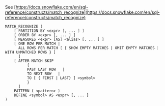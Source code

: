 See [https://docs.snowflake.com/en/sql-reference/constructs/match_recognize](https://docs.snowflake.com/en/sql-reference/constructs/match_recognize)
```
MATCH_RECOGNIZE (
    [ PARTITION BY <expr> [, ... ] ]
    [ ORDER BY <expr> [, ... ] ]
    [ MEASURES <expr> [AS] <alias> [, ... ] ]
    [ ONE ROW PER MATCH |
      ALL ROWS PER MATCH [ { SHOW EMPTY MATCHES | OMIT EMPTY MATCHES | WITH UNMATCHED ROWS } ]
      ]
    [ AFTER MATCH SKIP
          {
          PAST LAST ROW   |
          TO NEXT ROW   |
          TO [ { FIRST | LAST} ] <symbol>
          }
      ]
    PATTERN ( <pattern> )
    DEFINE <symbol> AS <expr> [, ... ]
)
```
